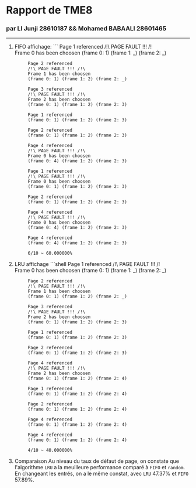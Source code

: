 # Rapport de TME8
### par LI Junji 28610187 && Mohamed BABAALI 28601465
<hr>

1. FIFO
    affichage:
        ```
            Page 1 referenced
            /!\ PAGE FAULT !!! /!\
            Frame 0 has been choosen
            (frame 0: 1) (frame 1: _) (frame 2: _) 

            Page 2 referenced
            /!\ PAGE FAULT !!! /!\
            Frame 1 has been choosen
            (frame 0: 1) (frame 1: 2) (frame 2: _) 

            Page 3 referenced
            /!\ PAGE FAULT !!! /!\
            Frame 2 has been choosen
            (frame 0: 1) (frame 1: 2) (frame 2: 3) 

            Page 1 referenced
            (frame 0: 1) (frame 1: 2) (frame 2: 3) 

            Page 2 referenced
            (frame 0: 1) (frame 1: 2) (frame 2: 3) 

            Page 4 referenced
            /!\ PAGE FAULT !!! /!\
            Frame 0 has been choosen
            (frame 0: 4) (frame 1: 2) (frame 2: 3) 

            Page 1 referenced
            /!\ PAGE FAULT !!! /!\
            Frame 0 has been choosen
            (frame 0: 1) (frame 1: 2) (frame 2: 3) 

            Page 2 referenced
            (frame 0: 1) (frame 1: 2) (frame 2: 3) 

            Page 4 referenced
            /!\ PAGE FAULT !!! /!\
            Frame 0 has been choosen
            (frame 0: 4) (frame 1: 2) (frame 2: 3) 

            Page 4 referenced
            (frame 0: 4) (frame 1: 2) (frame 2: 3) 

            6/10 ~ 60.000000%

2. LRU
    affichage
        ```shell
            Page 1 referenced
            /!\ PAGE FAULT !!! /!\
            Frame 0 has been choosen
            (frame 0: 1) (frame 1: _) (frame 2: _) 

            Page 2 referenced
            /!\ PAGE FAULT !!! /!\
            Frame 1 has been choosen
            (frame 0: 1) (frame 1: 2) (frame 2: _) 

            Page 3 referenced
            /!\ PAGE FAULT !!! /!\
            Frame 2 has been choosen
            (frame 0: 1) (frame 1: 2) (frame 2: 3) 

            Page 1 referenced
            (frame 0: 1) (frame 1: 2) (frame 2: 3) 

            Page 2 referenced
            (frame 0: 1) (frame 1: 2) (frame 2: 3) 

            Page 4 referenced
            /!\ PAGE FAULT !!! /!\
            Frame 2 has been choosen
            (frame 0: 1) (frame 1: 2) (frame 2: 4) 

            Page 1 referenced
            (frame 0: 1) (frame 1: 2) (frame 2: 4) 

            Page 2 referenced
            (frame 0: 1) (frame 1: 2) (frame 2: 4) 

            Page 4 referenced
            (frame 0: 1) (frame 1: 2) (frame 2: 4) 

            Page 4 referenced
            (frame 0: 1) (frame 1: 2) (frame 2: 4) 

            4/10 ~ 40.000000%
        
3. Comparaison
    Au niveau du taux de défaut de page, on constate que l'algorithme `LRU` a la meuilleure performance comparé à `FIFO` et `random`. En changeant les entrés, on a le même constat, avec `LRU` 47.37% et `FIFO` 57.89%.
